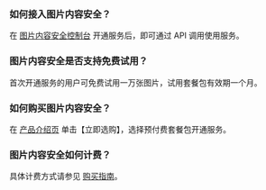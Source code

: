 
### 如何接入图片内容安全？
在 [图片内容安全控制台](https://console.cloud.tencent.com/cms/image) 开通服务后，即可通过 API 调用使用服务。
### 图片内容安全是否支持免费试用？
首次开通服务的用户可免费试用一万张图片，试用套餐包有效期一个月。
### 如何购买图片内容安全？
在 [产品介绍页](https://cloud.tencent.com/product/ims) 单击【立即选购】，选择预付费套餐包开通服务。
### 图片内容安全如何计费？
具体计费方式请参见 [购买指南](https://cloud.tencent.com/document/product/1125/37108)。
